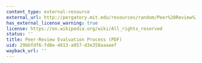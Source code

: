 ```yaml
---
content_type: external-resource
external_url: http://pergatory.mit.edu/resources/random/Peer%20Review%20Process.pdf
has_external_license_warning: true
license: https://en.wikipedia.org/wiki/All_rights_reserved
status: ''
title: Peer-Review Evaluation Process (PDF)
uid: 29bbfdf6-fd8e-4613-a957-d3e358aaaaef
wayback_url: ''
---
```

